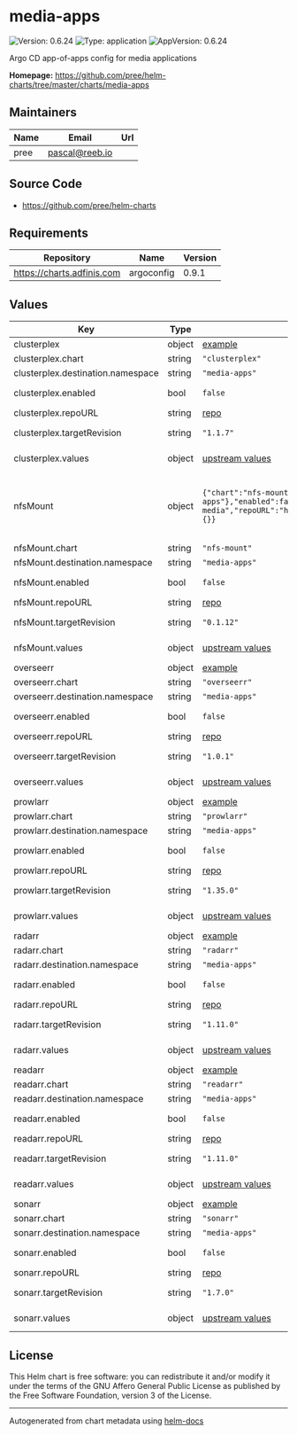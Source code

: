 # media-apps

![Version: 0.6.24](https://img.shields.io/badge/Version-0.6.24-informational?style=flat-square) ![Type: application](https://img.shields.io/badge/Type-application-informational?style=flat-square) ![AppVersion: 0.6.24](https://img.shields.io/badge/AppVersion-0.6.24-informational?style=flat-square)

Argo CD app-of-apps config for media applications

**Homepage:** <https://github.com/pree/helm-charts/tree/master/charts/media-apps>

## Maintainers

| Name | Email | Url |
| ---- | ------ | --- |
| pree | <pascal@reeb.io> |  |

## Source Code

* <https://github.com/pree/helm-charts>

## Requirements

| Repository | Name | Version |
|------------|------|---------|
| https://charts.adfinis.com | argoconfig | 0.9.1 |

## Values

| Key | Type | Default | Description |
|-----|------|---------|-------------|
| clusterplex | object | [example](./example/clusterplex.yaml) | [Clusterplex](https://github.com/pabloromeo/clusterplex) |
| clusterplex.chart | string | `"clusterplex"` | Chart |
| clusterplex.destination.namespace | string | `"media-apps"` | Namespace |
| clusterplex.enabled | bool | `false` | Enable clusterplex |
| clusterplex.repoURL | string | [repo](https://github.com/pabloromeo/clusterplex) | Repo URL |
| clusterplex.targetRevision | string | `"1.1.7"` | [clusterplex Helm chart](https://github.com/pabloromeo/clusterplex/tree/master/charts/clusterplex) |
| clusterplex.values | object | [upstream values](https://github.com/pabloromeo/clusterplex/blob/master/charts/clusterplex/values.yaml) | Helm values |
| nfsMount | object | `{"chart":"nfs-mount","destination":{"namespace":"media-apps"},"enabled":false,"name":"nas-media","repoURL":"https://charts.pree.dev","targetRevision":"0.1.12","values":{}}` | This is used to create a PVC for a media share via NFS |
| nfsMount.chart | string | `"nfs-mount"` | Chart |
| nfsMount.destination.namespace | string | `"media-apps"` | Namespace |
| nfsMount.enabled | bool | `false` | Enable nfsMount |
| nfsMount.repoURL | string | [repo](https://git.reeb.io/pree/helm-charts) | Repo URL |
| nfsMount.targetRevision | string | `"0.1.12"` | [nfsMount Helm chart](https://git.reeb.io/pree/helm-charts/src/branch/master/charts/nfs-mount) |
| nfsMount.values | object | [upstream values](https://git.reeb.io/pree/helm-charts/src/branch/master/charts/nfs-mount/values.yaml) | Helm values |
| overseerr | object | [example](./example/overseerr.yaml) | [Overseerr](https://github.com/sct/overseerr) |
| overseerr.chart | string | `"overseerr"` | Chart |
| overseerr.destination.namespace | string | `"media-apps"` | Namespace |
| overseerr.enabled | bool | `false` | Enable overseerr |
| overseerr.repoURL | string | [repo](https://github.com/pree/helm-charts) | Repo URL |
| overseerr.targetRevision | string | `"1.0.1"` | [overseerr Helm Chart](https://github.com/pree/helm-charts/tree/master/charts/overseerr) |
| overseerr.values | object | [upstream values](https://github.com/pree/helm-charts/blob/master/charts/overseerr/values.yaml) | Helm values |
| prowlarr | object | [example](./examples/prowlarr.yaml) | [Prowlarr](https://github.com/Prowlarr/Prowlarr) |
| prowlarr.chart | string | `"prowlarr"` | Chart |
| prowlarr.destination.namespace | string | `"media-apps"` | Namespace |
| prowlarr.enabled | bool | `false` | Enable Prowlarr |
| prowlarr.repoURL | string | [repo](https://github.com/pree/helm-charts) | Repo URL |
| prowlarr.targetRevision | string | `"1.35.0"` | [prowlarr Helm chart](https://github.com/pree/helm-charts/tree/master/charts/prowlarr) |
| prowlarr.values | object | [upstream values](https://github.com/pree/charts/blob/master/charts/prowlarr/values.yaml) | Helm values |
| radarr | object | [example](./examples/radarr.yaml) | [Radarr](https://radarr.video/) |
| radarr.chart | string | `"radarr"` | Chart |
| radarr.destination.namespace | string | `"media-apps"` | Namespace |
| radarr.enabled | bool | `false` | Enable Radarr |
| radarr.repoURL | string | [repo](https://github.com/pree/helm-charts) | Repo URL |
| radarr.targetRevision | string | `"1.11.0"` | [radarr Helm chart](https://github.com/pree/helm-charts/tree/master/charts/radarr) |
| radarr.values | object | [upstream values](https://github.com/pree/helm-charts/blob/master/charts/radarr/values.yaml) | Helm values |
| readarr | object | [example](./example/readarr.yaml) | [Readarr](https://github.com/Readarr/Readarr) |
| readarr.chart | string | `"readarr"` | Chart |
| readarr.destination.namespace | string | `"media-apps"` | Namespace |
| readarr.enabled | bool | `false` | Enable Readarr |
| readarr.repoURL | string | [repo](https://github.com/pree/helm-charts) | Repo URL |
| readarr.targetRevision | string | `"1.11.0"` | [readarr Helm chart](https://github.com/pree/helm-charts/tree/master/charts/readarr) |
| readarr.values | object | [upstream values](https://github.com/pree/charts/blob/master/charts/readarr/values.yaml) | Helm values |
| sonarr | object | [example](./examples/sonarr.yaml) | [Sonarr](https://sonarr.tv/) |
| sonarr.chart | string | `"sonarr"` | Chart |
| sonarr.destination.namespace | string | `"media-apps"` | Namespace |
| sonarr.enabled | bool | `false` | Enable Sonarr |
| sonarr.repoURL | string | [repo](https://github.com/pree/helm-charts) | Repo URL |
| sonarr.targetRevision | string | `"1.7.0"` | [sonarr Helm chart](https://github.com/pree/helm-charts/tree/master/charts/sonarr) |
| sonarr.values | object | [upstream values](https://github.com/pree/helm-charts/blob/master/charts/sonarr/values.yaml) | Helm values |

## License

This Helm chart is free software: you can redistribute it and/or modify it under the terms
of the GNU Affero General Public License as published by the Free Software Foundation,
version 3 of the License.

----------------------------------------------
Autogenerated from chart metadata using [helm-docs](https://github.com/norwoodj/helm-docs)
